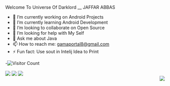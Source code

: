 Welcome To Universe Of Darklord __ JAFFAR ABBAS

- 🔭 I’m currently working on Android Projects
- 🌱 I’m currently learning Android Development
- 👯 I’m looking to collaborate on Open Source 
- 🤔 I’m looking for help with My Self
- 💬 Ask me about Java
- 📫 How to reach me: gamaportal8@gmail.com
- ⚡ Fun fact: Use sout in Intelij Idea to Print 

-![Visitor Count](https://profile-counter.glitch.me/{jaffarabbas}/count.svg)

<!-- ![Anurag's GitHub stats](https://github-readme-stats.vercel.app/api?username=jaffarabbas&show_icons=true&theme=radical)  [![Top Langs](https://github-readme-stats.vercel.app/api/top-langs/?username=jaffarabbas&layout=compact)](https://github.com/anuraghazra/github-readme-stats)[![jaffarabbas's wakatime stats](https://github-readme-stats.vercel.app/api/wakatime?jaffarabbas=willianrod)](https://github.com/jaffar/jaffarabbas) -->


<div align=""left>
  <a>
  <img align="center" src="https://github-readme-stats.vercel.app/api?username=jaffarabbas&show_icons=true&theme=radical" />
</a>
<a>
  <img align="center" src="https://github-readme-stats.vercel.app/api/top-langs/?username=jaffarabbas&layout=compact" />
</a>
<a>
  <img align="center" src="https://github-readme-stats.vercel.app/api/wakatime?jaffarabbas=willianrod" />
</a>
<div/>

  <div>
    <a><img align="right" src="https://github-readme-stats.vercel.app/api/pin/?username=jaffarabbas&repo=React-Web-Application-Development" />
<a/>
  <div/>

